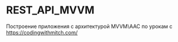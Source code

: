 # REST_API_MVVM
Построение приложения с архитектурой MVVM\AAC по урокам с https://codingwithmitch.com/
